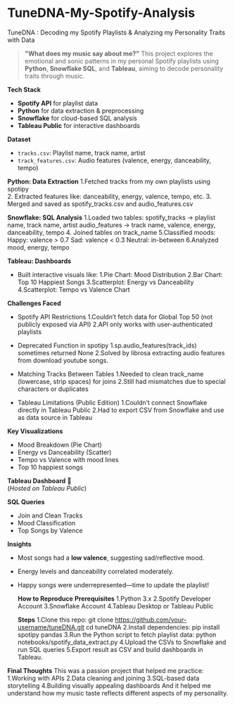 # TuneDNA-My-Spotify-Analysis
TuneDNA : Decoding my Spotify Playlists &amp; Analyzing my Personality Traits with Data

> **"What does my music say about me?"**
This project explores the emotional and sonic patterns in my personal Spotify playlists using **Python**, **Snowflake SQL**, and **Tableau**, aiming to decode personality traits through music.

**Tech Stack**
- **Spotify API** for playlist data
- **Python** for data extraction & preprocessing
- **Snowflake** for cloud-based SQL analysis
- **Tableau Public** for interactive dashboards


**Dataset**
- `tracks.csv`: Playlist name, track name, artist
- `track_features.csv`: Audio features (valence, energy, danceability, tempo)

**Python: Data Extraction**
  1.Fetched tracks from my own playlists using spotipy  
  2. Extracted features like:
      danceability, energy, valence, tempo, etc.
  3. Merged and saved as spotify_tracks.csv and audio_features.csv

**Snowflake: SQL Analysis**
  1.Loaded two tables:
      spotify_tracks → playlist name, track name, artist
      audio_features → track name, valence, energy, danceability, tempo
  4. Joined tables on track_name
  5.Classified moods:
      Happy: valence > 0.7
      Sad: valence < 0.3
      Neutral: in-between
  6.Analyzed mood, energy, tempo

**Tableau: Dashboards**
   * Built interactive visuals like:
      1.Pie Chart: Mood Distribution
      2.Bar Chart: Top 10 Happiest Songs
      3.Scatterplot: Energy vs Danceability
      4.Scatterplot: Tempo vs Valence Chart

**Challenges Faced**
  * Spotify API Restrictions
    1.Couldn’t fetch data for Global Top 50 (not publicly exposed via API)
    2.API only works with user-authenticated playlists
  
  * Deprecated Function in spotipy
    1.sp.audio_features(track_ids) sometimes returned None
    2.Solved by librosa extracting audio features from download youtube songs.
  
  * Matching Tracks Between Tables
    1.Needed to clean track_name (lowercase, strip spaces) for joins
    2.Still had mismatches due to special characters or duplicates
  
  * Tableau Limitations (Public Edition)
    1.Couldn’t connect Snowflake directly in Tableau Public
    2.Had to export CSV from Snowflake and use as data source in Tableau


**Key Visualizations**
- Mood Breakdown (Pie Chart)
- Energy vs Danceability (Scatter)
- Tempo vs Valence with mood lines
- Top 10 happiest songs

**Tableau Dashboard**
🔗  
(*Hosted on Tableau Public*)

**SQL Queries** 
- Join and Clean Tracks
- Mood Classification
- Top Songs by Valence

**Insights** 
- Most songs had a **low valence**, suggesting sad/reflective mood.
- Energy levels and danceability correlated moderately.
- Happy songs were underrepresented—time to update the playlist!

  **How to Reproduce** 
    **Prerequisites** 
      1.Python 3.x
      2.Spotify Developer Account
      3.Snowflake Account
      4.Tableau Desktop or Tableau Public
  
  **Steps** 
    1.Clone this repo:
        git clone https://github.com/your-username/tuneDNA.git
        cd tuneDNA
    2.Install dependencies:
        pip install spotipy pandas
    3.Run the Python script to fetch playlist data:
        python notebooks/spotify_data_extract.py
    4.Upload the CSVs to Snowflake and run SQL queries
    5.Export result as CSV and build dashboards in Tableau.


**Final Thoughts** 
  This was a passion project that helped me practice:
    1.Working with APIs
    2.Data cleaning and joining 
    3.SQL-based data storytelling
    4.Building visually appealing dashboards
  And it helped me understand how my music taste reflects different aspects of my personality. 

  
  
